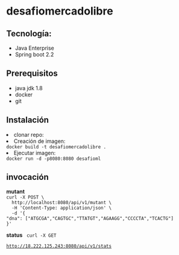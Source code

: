 # desafiomercadolibre
<h2>Tecnología: </h2>
<ul><li>Java Enterprise</li>
  <li>Spring boot 2.2</li></ul>
  <h2>Prerequisitos</h2>
    <ul><li>java jdk 1.8</li>
  <li>docker</li>
  <li>git</li>
  </ul>
  
<h2>Instalación</h2>
<li>clonar repo:</li>
<code></code>
<li>Creación de imagen:</li>
<code>docker build -t desafiomercadolibre .</code>
<li>Ejecutar imagen:</li>
<code>docker run -d -p8080:8080 desafioml</code>

<h2>invocación</h2>
<b>mutant</b>
<code>
curl -X POST \
  http://localhost:8080/api/v1/mutant \
  -H 'Content-Type: application/json' \
  -d '{
"dna": ["ATGCGA","CAGTGC","TTATGT","AGAAGG","CCCCTA","TCACTG"]
}'</code>

<b>status</b>
<code>
curl -X GET \
  http://18.222.125.243:8080/api/v1/stats
</code>
